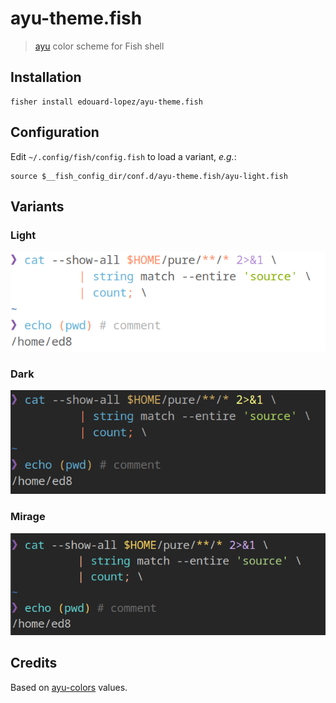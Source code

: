 # ayu-theme.fish

> [ayu](https://github.com/dempfi/ayu) color scheme for Fish shell

## Installation

    fisher install edouard-lopez/ayu-theme.fish

## Configuration

Edit `~/.config/fish/config.fish` to load a variant, _e.g._:

    source $__fish_config_dir/conf.d/ayu-theme.fish/ayu-light.fish

## Variants

### Light

![ayu-light.fish preview](./preview-ayu-light.fish.png)

### Dark

![ayu-dark.fish preview](./preview-ayu-dark.fish.png)

### Mirage

![ayu-dark.fish preview](./preview-ayu-mirage.fish.png)

## Credits

Based on [ayu-colors](https://github.com/ayu-theme/ayu-colors) values.
